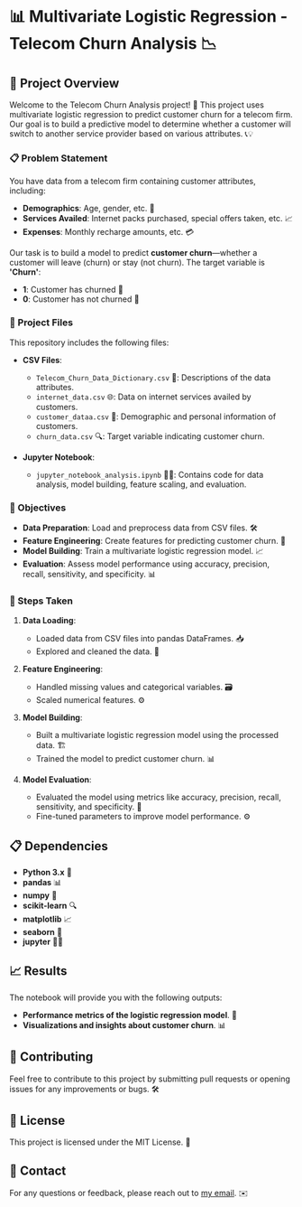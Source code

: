 # 📊 Multivariate Logistic Regression - Telecom Churn Analysis 📉

## 🌟 Project Overview

Welcome to the Telecom Churn Analysis project! 🚀 This project uses multivariate logistic regression to predict customer churn for a telecom firm. Our goal is to build a predictive model to determine whether a customer will switch to another service provider based on various attributes. 📞💡

### 📋 Problem Statement

You have data from a telecom firm containing customer attributes, including:

- **Demographics**: Age, gender, etc. 👤
- **Services Availed**: Internet packs purchased, special offers taken, etc. 📈
- **Expenses**: Monthly recharge amounts, etc. 💳

Our task is to build a model to predict **customer churn**—whether a customer will leave (churn) or stay (not churn). The target variable is **'Churn'**:

- **1**: Customer has churned 🔄
- **0**: Customer has not churned 🛑

### 📂 Project Files

This repository includes the following files:

- **CSV Files**:
  - `Telecom_Churn_Data_Dictionary.csv` 📜: Descriptions of the data attributes.
  - `internet_data.csv` 🌐: Data on internet services availed by customers.
  - `customer_dataa.csv` 👥: Demographic and personal information of customers.
  - `churn_data.csv` 🔍: Target variable indicating customer churn.

- **Jupyter Notebook**:
  - `jupyter_notebook_analysis.ipynb` 🧑‍💻: Contains code for data analysis, model building, feature scaling, and evaluation.

### 🎯 Objectives

- **Data Preparation**: Load and preprocess data from CSV files. 🛠️
- **Feature Engineering**: Create features for predicting customer churn. 🔧
- **Model Building**: Train a multivariate logistic regression model. 📈
- **Evaluation**: Assess model performance using accuracy, precision, recall, sensitivity, and specificity. 📊

### 🔄 Steps Taken

1. **Data Loading**:
   - Loaded data from CSV files into pandas DataFrames. 📥
   - Explored and cleaned the data. 🧹

2. **Feature Engineering**:
   - Handled missing values and categorical variables. 🗃️
   - Scaled numerical features. ⚙️

3. **Model Building**:
   - Built a multivariate logistic regression model using the processed data. 🏗️
   - Trained the model to predict customer churn. 📊

4. **Model Evaluation**:
   - Evaluated the model using metrics like accuracy, precision, recall, sensitivity, and specificity. 🧪
   - Fine-tuned parameters to improve model performance. ⚙️

## 📋 Dependencies

- **Python 3.x** 🐍
- **pandas** 📊
- **numpy** 🔢
- **scikit-learn** 🔍
- **matplotlib** 📈
- **seaborn** 🌈
- **jupyter** 🧑‍💻

## 📈 Results

The notebook will provide you with the following outputs:

- **Performance metrics of the logistic regression model**. 🧪
- **Visualizations and insights about customer churn**. 📊

## 🤝 Contributing

Feel free to contribute to this project by submitting pull requests or opening issues for any improvements or bugs. 🛠️

## 📝 License

This project is licensed under the MIT License.  📜

## 📧 Contact

For any questions or feedback, please reach out to [my email](mailto:akashanandani.56@gmail.com). ✉️
